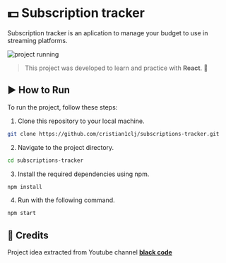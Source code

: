 # 💵 Subscription tracker

Subscription tracker is an aplication to manage your budget to use in streaming platforms.

![project running](https://drive.google.com/file/d/1CAwpAqyFs7aRezlKiuJakJFMSybNXn19/view?usp=drive_link)

> This project was developed to learn and practice with **React**. 📖

## ▶️ How to Run

To run the project, follow these steps:

1. Clone this repository to your local machine.

```bash
git clone https://github.com/cristian1clj/subscriptions-tracker.git
```


2. Navigate to the project directory.

```bash
cd subscriptions-tracker
```


3. Install the required dependencies using npm.

```bash
npm install
```


4. Run with the following command.

```bash
npm start
```

## 🙏 Credits
Project idea extracted from Youtube channel [**black code**](https://www.youtube.com/@blackcode2)
